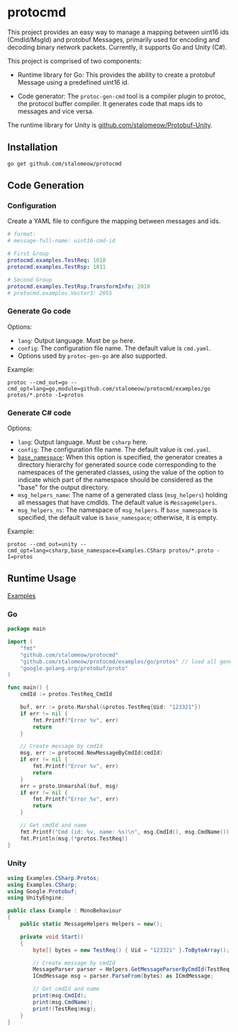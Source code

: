 # protocmd

This project provides an easy way to manage a mapping between uint16 ids (CmdId/MsgId) and protobuf Messages, primarily used for encoding and decoding binary network packets. Currently, it supports Go and Unity (C#).

This project is comprised of two components:

- Runtime library for Go: This provides the ability to create a protobuf Message using a predefined uint16 id.

- Code generator: The `protoc-gen-cmd` tool is a compiler plugin to protoc, the protocol buffer compiler. It generates code that maps ids to messages and vice versa.

The runtime library for Unity is [github.com/stalomeow/Protobuf-Unity](https://github.com/stalomeow/Protobuf-Unity).

## Installation

```
go get github.com/stalomeow/protocmd
```

## Code Generation

### Configuration

Create a YAML file to configure the mapping between messages and ids.

``` yaml
# format:
# message-full-name: uint16-cmd-id

# First Group
protocmd.examples.TestReq: 1010
protocmd.examples.TestRsp: 1011

# Second Group
protocmd.examples.TestRsp.TransformInfo: 2010
# protocmd.examples.Vector3: 2055
```

### Generate Go code

Options:

- `lang`: Output language. Must be `go` here.
- `config`: The configuration file name. The default value is `cmd.yaml`.
- Options used by `protoc-gen-go` are also supported.

Example:

```
protoc --cmd_out=go --cmd_opt=lang=go,module=github.com/stalomeow/protocmd/examples/go protos/*.proto -I=protos
```

### Generate C# code

Options:

- `lang`: Output language. Must be `csharp` here.
- `config`: The configuration file name. The default value is `cmd.yaml`.
- [`base_namespace`](https://protobuf.dev/reference/csharp/csharp-generated/#compiler_options): When this option is specified, the generator creates a directory hierarchy for generated source code corresponding to the namespaces of the generated classes, using the value of the option to indicate which part of the namespace should be considered as the "base" for the output directory.
- `msg_helpers_name`: The name of a generated class (`msg_helpers`) holding all messages that have cmdIds. The default value is `MessageHelpers`.
- `msg_helpers_ns`: The namespace of `msg_helpers`. If `base_namespace` is specified, the default value is `base_namespace`; otherwise, it is empty.

Example:

```
protoc --cmd_out=unity --cmd_opt=lang=csharp,base_namespace=Examples.CSharp protos/*.proto -I=protos
```

## Runtime Usage

[Examples](/examples/)

### Go

``` go
package main

import (
    "fmt"
    "github.com/stalomeow/protocmd"
    "github.com/stalomeow/protocmd/examples/go/protos" // load all generated protos
    "google.golang.org/protobuf/proto"
)

func main() {
    cmdId := protos.TestReq_CmdId

    buf, err := proto.Marshal(&protos.TestReq{Uid: "123321"})
    if err != nil {
        fmt.Printf("Error %v", err)
        return
    }

    // Create message by cmdId
    msg, err := protocmd.NewMessageByCmdId(cmdId)
    if err != nil {
        fmt.Printf("Error %v", err)
        return
    }
    err = proto.Unmarshal(buf, msg)
    if err != nil {
        fmt.Printf("Error %v", err)
        return
    }

    // Get cmdId and name
    fmt.Printf("Cmd (id: %v, name: %s)\n", msg.CmdId(), msg.CmdName())
    fmt.Println(msg.(*protos.TestReq))
}
```

### Unity

``` c#
using Examples.CSharp.Protos;
using Examples.CSharp;
using Google.Protobuf;
using UnityEngine;

public class Example : MonoBehaviour
{
    public static MessageHelpers Helpers = new();

    private void Start()
    {
        byte[] bytes = new TestReq() { Uid = "123321" }.ToByteArray();

        // Create message by cmdId
        MessageParser parser = Helpers.GetMessageParserByCmdId(TestReq.CmdId);
        ICmdMessage msg = parser.ParseFrom(bytes) as ICmdMessage;

        // Get cmdId and name
        print(msg.CmdId);
        print(msg.CmdName);
        print((TestReq)msg);
    }
}
```
